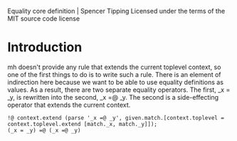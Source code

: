 Equality core definition | Spencer Tipping
Licensed under the terms of the MIT source code license

# Introduction

mh doesn't provide any rule that extends the current toplevel context, so one of the first things to do is to write such a rule. There is an element of indirection here because we want to be
able to use equality definitions as values. As a result, there are two separate equality operators. The first, _x = _y, is rewritten into the second, _x =@ _y. The second is a side-effecting
operator that extends the current context.

    !@ context.extend (parse '_x =@ _y', given.match.[context.toplevel = context.toplevel.extend [match._x, match._y]]);
    (_x = _y) =@ (_x =@ _y)